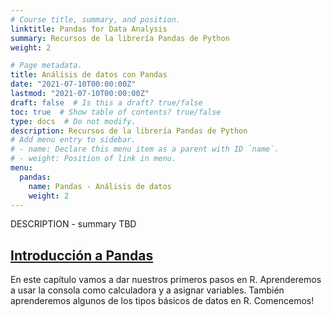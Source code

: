 ```yaml
---
# Course title, summary, and position.
linktitle: Pandas for Data Analysis
summary: Recursos de la librería Pandas de Python
weight: 2

# Page metadata.
title: Análisis de datos con Pandas
date: "2021-07-10T00:00:00Z"
lastmod: "2021-07-10T00:00:00Z"
draft: false  # Is this a draft? true/false
toc: true  # Show table of contents? true/false
type: docs  # Do not modify.
description: Recursos de la librería Pandas de Python
# Add menu entry to sidebar.
# - name: Declare this menu item as a parent with ID `name`.
# - weight: Position of link in menu.
menu:
  pandas:
    name: Pandas - Análisis de datos
    weight: 2
---
```



DESCRIPTION - summary
TBD

## [Introducción a Pandas](pandas101-1-intro)
En este capítulo vamos a dar nuestros primeros pasos en R. Aprenderemos a usar la consola como calculadora y a asignar variables. También aprenderemos algunos de los tipos básicos de datos en R. Comencemos!

